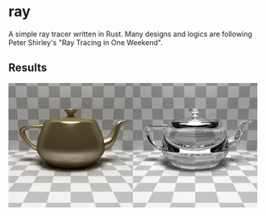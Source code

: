 # ray
A simple ray tracer written in Rust. Many designs and logics are following Peter Shirley's "Ray Tracing in One Weekend".

## Results
<img src="https://github.com/tttmmmyyyy/ray/raw/master/images/image0.png" width=49%><img src="https://github.com/tttmmmyyyy/ray/raw/master/images/image1.png" width=49%>
